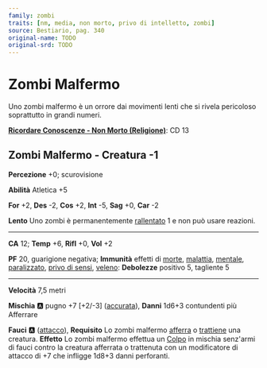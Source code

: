 ```yaml
---
family: zombi
traits: [nm, media, non morto, privo di intelletto, zombi]
source: Bestiario, pag. 340
original-name: TODO
original-srd: TODO
---
```


# Zombi Malfermo

Uno zombi malfermo è un orrore dai movimenti lenti che si rivela pericoloso soprattutto in grandi numeri.

**[Ricordare Conoscenze - Non Morto (Religione)](/azioni/ricordare-conoscenze)**: CD 13

## Zombi Malfermo - Creatura -1

**Percezione** +0; scurovisione

**Abilità** Atletica +5

**For** +2, **Des** -2, **Cos** +2, **Int** -5, **Sag** +0, **Car** -2

**Lento** Uno zombi è permanentemente [rallentato](/condizioni/rallentato) 1 e non può usare reazioni.

***

**CA** 12; **Temp** +6, **Rifl** +0, **Vol** +2

**PF** 20, guarigione negativa; **Immunità** effetti di [morte](/tratti/morte), [malattia](/tratti/malattia), [mentale](/tratti/mentale), [paralizzato](/condizioni/paralizzato), [privo di sensi](/condizioni/privo-di-sensi), [veleno](/tratti/veleno): **Debolezze** positivo 5, tagliente 5

***

**Velocità** 7,5 metri

**Mischia** :a: pugno +7 \[+2/-3] ([accurata](/tratti/accurata)), **Danni** 1d6+3 contundenti più Afferrare

**Fauci** :a: ([attacco](/tratti/attacco)), **Requisito** Lo zombi malfermo [afferra](/condizioni/afferrato) o [trattiene](/condizioni/trattenuto) una creatura. **Effetto** Lo zombi malfermo effettua un [Colpo](/azioni/colpire) in mischia senz'armi di fauci contro la creatura afferrata o trattenuta con un modificatore di attacco di +7 che infligge 1d8+3 danni perforanti.
